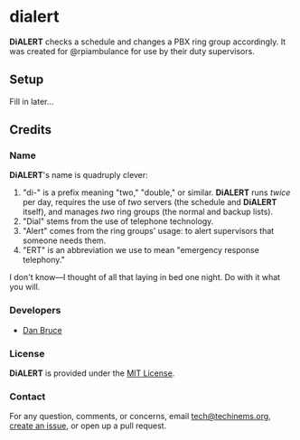 # dialert

**DiALERT** checks a schedule and changes a PBX ring group accordingly. It was created for @rpiambulance for use by their duty supervisors.

## Setup

Fill in later...

## Credits

### Name

**DiALERT**'s name is quadruply clever:

1. "di-" is a prefix meaning "two," "double," or similar. **DiALERT** runs _twice_ per day, requires the use of _two_ servers (the schedule and **DiALERT** itself), and manages _two_ ring groups (the normal and backup lists).
1. "Dial" stems from the use of telephone technology.
1. "Alert" comes from the ring groups' usage: to alert supervisors that someone needs them.
1. "ERT" is an abbreviation we use to mean "emergency response telephony."

I don't know—I thought of all that laying in bed one night. Do with it what you will.

### Developers

- [Dan Bruce](https://github.com/ddbruce)

### License

**DiALERT** is provided under the [MIT License](https://opensource.org/licenses/MIT).

### Contact

For any question, comments, or concerns, email [tech@techinems.org](mailto:tech@techinems.org), [create an issue](https://github.com/techinems/dialert/issues/new), or open up a pull request.

